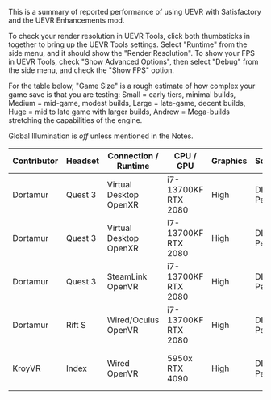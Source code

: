 This is a summary of reported performance of using UEVR with Satisfactory and the UEVR Enhancements mod.

To check your render resolution in UEVR Tools, click both thumbsticks in together to bring up the UEVR Tools settings. Select "Runtime" from the side menu, and it should show the "Render Resolution". 
To show your FPS in UEVR Tools, check "Show Advanced Options", then select "Debug" from the side menu, and check the "Show FPS" option.

For the table below, "Game Size" is a rough estimate of how complex your game save is that you are testing: Small = early tiers, minimal builds, Medium = mid-game, modest builds, Large = late-game, decent builds, Huge = mid to late game with larger builds, Andrew = Mega-builds stretching the capabilities of the engine.

Global Illumination is *off* unless mentioned in the Notes.

| Contributor | Headset | Connection / Runtime         | CPU / GPU                 | Graphics | Scaling   | Game Size | Render Res,      | FPS | Notes                                    |
| ----------- | ------- | ---------------------------- | ------------------------- | -------- | --------- | --------- | ---------------- | --- | ---------------------------------------- |
| Dortamur    | Quest 3 | Virtual Desktop <br/> OpenXR | i7-13700KF <br/> RTX 2080 | High     | DLSS Perf | Small     | 4032 x 2112      | ~70 |                                          |
| Dortamur    | Quest 3 | Virtual Desktop <br/> OpenXR | i7-13700KF <br/> RTX 2080 | High     | DLSS Perf | Large     | 4032 x 2112      | ~40 |                                          |
| Dortamur    | Quest 3 | SteamLink       <br/> OpenVR | i7-13700KF <br/> RTX 2080 | High     | DLSS Perf | Large     |                  |     |                                          |
| Dortamur    | Rift S  | Wired/Oculus    <br/> OpenVR | i7-13700KF <br/> RTX 2080 | High     | DLSS Perf | Large     |                  |     |                                          |
| KroyVR      | Index   | Wired           <br/> OpenVR | 5950x      <br/> RTX 4090 | High     | DLSS Perf | Small     | 2016 x 2240 /eye | ~85 | Playing in co-op / Multiplayer (as host) |
